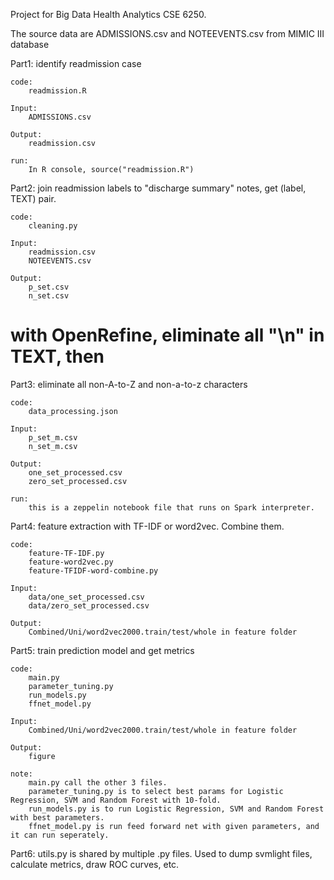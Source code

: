 Project for Big Data Health Analytics CSE 6250.

The source data are ADMISSIONS.csv and NOTEEVENTS.csv from MIMIC III database



Part1: identify readmission case
	
	code:
		readmission.R

	Input:
		ADMISSIONS.csv

	Output:
		readmission.csv

	run:
		In R console, source("readmission.R")
		


Part2: join readmission labels to "discharge summary" notes, get (label, TEXT) pair.
	
	code: 
		cleaning.py

	Input:
		readmission.csv
		NOTEEVENTS.csv

	Output:
		p_set.csv
		n_set.csv



# with OpenRefine, eliminate all "\n" in TEXT, then
Part3: eliminate all non-A-to-Z and non-a-to-z characters

	code: 
		data_processing.json

	Input:
		p_set_m.csv
		n_set_m.csv

	Output:
		one_set_processed.csv
		zero_set_processed.csv

	run:
		this is a zeppelin notebook file that runs on Spark interpreter.



Part4: feature extraction with TF-IDF or word2vec. Combine them.
	
	code:
		feature-TF-IDF.py
		feature-word2vec.py
		feature-TFIDF-word-combine.py

	Input:
		data/one_set_processed.csv
		data/zero_set_processed.csv

	Output:
		Combined/Uni/word2vec2000.train/test/whole in feature folder
		


Part5: train prediction model and get metrics

	code:
		main.py
		parameter_tuning.py
		run_models.py
		ffnet_model.py

	Input:
		Combined/Uni/word2vec2000.train/test/whole in feature folder

	Output:
		figure

	note:
		main.py call the other 3 files.
		parameter_tuning.py is to select best params for Logistic Regression, SVM and Random Forest with 10-fold.
		run_models.py is to run Logistic Regression, SVM and Random Forest with best parameters.
		ffnet_model.py is run feed forward net with given parameters, and it can run seperately.



Part6: utils.py is shared by multiple .py files. Used to dump svmlight files, calculate metrics, draw ROC curves, etc.



